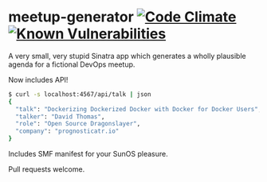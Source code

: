 # meetup-generator [![Code Climate](https://codeclimate.com/github/snltd/meetup-generator/badges/gpa.svg)](https://codeclimate.com/github/snltd/meetup-generator) [![Known Vulnerabilities](https://snyk.io/test/github/snltd/meetup-generator/badge.svg)](https://snyk.io/test/github/snltd/meetup-generator)


A very small, very stupid Sinatra app which generates a wholly plausible
agenda for a fictional DevOps meetup.

Now includes API!

```sh
$ curl -s localhost:4567/api/talk | json
{
  "talk": "Dockerizing Dockerized Docker with Docker for Docker Users",
  "talker": "David Thomas",
  "role": "Open Source Dragonslayer",
  "company": "prognosticatr.io"
}
```

Includes SMF manifest for your SunOS pleasure.

Pull requests welcome.
